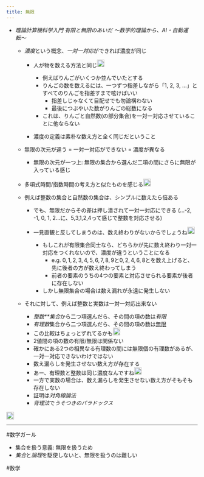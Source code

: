 ```yaml
---
title: 無限
---
```


* *理論計算機科学入門 有限と無限のあいだ 〜数学的理論から、AI・自動運転〜*
  * *濃度*という概念、*一対一対応*ができれば濃度が同じ
    
    * 人が物を数える方法と同じ<img src='https://scrapbox.io/api/pages/blu3mo-public/takker/icon' alt='takker.icon' height="19.5"/>

      * 例えばりんごがいくつか並んでいたとする
      * りんごの数を数えるには、一つずつ指差しながら「1, 2, 3, ...」とすべてのりんごを指差すまで呟けばいい
        * 指差しじゃなくて目配せでも勿論構わない
        * 最後につぶやいた数がりんごの総数になる
      * これは、りんごと自然数(の部分集合)を一対一対応させていることに他ならない
    * 濃度の定義は素朴な数え方と全く同じだということ
  * 無限の次元が違う = 一対一対応ができない = 濃度が異なる
    
    * 無限の次元が一つ上: 無限の集合から選んだ二項の間にさらに無限が入っている感じ
  * 多項式時間/指数時間の考え方と似たものを感じる<img src='https://scrapbox.io/api/pages/blu3mo-public/blu3mo/icon' alt='blu3mo.icon' height="19.5"/>
  
  * 例えば整数の集合と自然数の集合は、シンプルに数えたら倍ある
    
    * でも、無限だからその差は押し潰されて一対一対応にできる (...-2, -1, 0, 1, 2...に、5,3,1,2,4って感じで整数を対応させる)
    * 一見直観と反してしまうのは、数え終わりがないからでしょうね<img src='https://scrapbox.io/api/pages/blu3mo-public/takker/icon' alt='takker.icon' height="19.5"/>

      * もしこれが有限集合同士なら、どちらかが先に数え終わり一対一対応をつくれないので、濃度が違うということになる
        * e.g. ${0,1,2,3,4,5,6,7,8,9}$と${0,2,4,6,8}$とを数え上げると、先に後者の方が数え終わってしまう
        * 前者の要素のうちの4つの要素と対応させられる要素が後者に存在しない
      * しかし無限集合の場合は数え漏れが永遠に発生しない
  * それに対して、例えば整数と実数は一対一対応出来ない
    - *整数**集合*から二つ項選んだら、その間の項の数は*有限*
    - *有理数*集合から二つ項選んだら、その間の項の数は[無限](%E7%84%A1%E9%99%90.md)
    - この比較はちょっとずれてるかも<img src='https://scrapbox.io/api/pages/blu3mo-public/takker/icon' alt='takker.icon' height="19.5"/>
    - 2値間の項の数の有限/無限は関係ない
    - 確かにある2つの相異なる有理数の間には無限個の有理数があるが、一対一対応できないわけではない
    - 数え漏らしを発生させない数え方が存在する
    - あー、有理数と整数は同じ濃度なんですね<img src='https://scrapbox.io/api/pages/blu3mo-public/blu3mo/icon' alt='blu3mo.icon' height="19.5"/>
    - 一方で実数の場合は、数え漏らしを発生させない数え方がそもそも存在しない
    - 証明は*対角線論法*
    - *背理法*で*うそつきのパラドックス*

<img src='https://scrapbox.io/api/pages/blu3mo-public/情報科学の達人/icon' alt='情報科学の達人.icon' height="19.5"/>

---

\#数学ガール

* 集合を扱う意義: 無限を扱うため
* *集合*と*論理*を駆使しないと、無限を扱うのは難しい

\#数学

